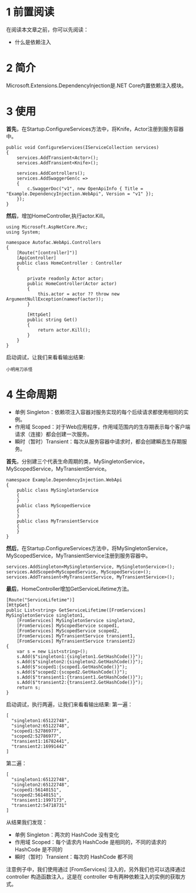 # 1 前置阅读
在阅读本文章之前，你可以先阅读：
* 什么是依赖注入

# 2 简介
Microsoft.Extensions.DependencyInjection是.NET Core内置依赖注入模块。

# 3 使用
**首先**，在Startup.ConfigureServices方法中，将Knife，Actor注册到服务容器中。
```
public void ConfigureServices(IServiceCollection services)
{
    services.AddTransient<Actor>();
    services.AddTransient<Knife>();
    
    services.AddControllers();
    services.AddSwaggerGen(c =>
    {
        c.SwaggerDoc("v1", new OpenApiInfo { Title = "Example.DependencyInjection.WebApi", Version = "v1" });
    });
}
```

**然后**，增加HomeController,执行actor.Kill。
```
using Microsoft.AspNetCore.Mvc;
using System;

namespace Autofac.WebApi.Controllers
{
    [Route("[controller]")]
    [ApiController]
    public class HomeController : Controller
    {

        private readonly Actor actor;
        public HomeController(Actor actor)
        {
            this.actor = actor ?? throw new ArgumentNullException(nameof(actor));
        }

        [HttpGet]
        public string Get()
        {
            return actor.Kill();
        }
    }
}
```

启动调试，让我们来看看输出结果:
```
小明用刀杀怪
```

# 4 生命周期
* 单例 Singleton：依赖项注入容器对服务实现的每个后续请求都使用相同的实例。
* 作用域 Scoped：对于Web应用程序，作用域范围内的生存期表示每个客户端请求（连接）都会创建一次服务。
* 瞬时（暂时）Transient：每次从服务容器中请求时，都会创建瞬态生存期服务。

**首先**，分别建三个代表生命周期的类，MySingletonService，MyScopedService，MyTransientService。
```
namespace Example.DependencyInjection.WebApi
{
    public class MySingletonService
    {
    }
    public class MyScopedService
    {
    }
    public class MyTransientService
    {
    }
}
```

**然后**，在Startup.ConfigureServices方法中，将MySingletonService，MyScopedService，MyTransientService注册到服务容器中。
```
services.AddSingleton<MySingletonService, MySingletonService>();
services.AddScoped<MyScopedService, MyScopedService>();
services.AddTransient<MyTransientService, MyTransientService>();
```

**最后**，HomeController增加GetServiceLifetime方法。
```
[Route("ServiceLifetime")]
[HttpGet]
public List<string> GetServiceLifetime([FromServices] MySingletonService singleton1,
    [FromServices] MySingletonService singleton2,
    [FromServices] MyScopedService scoped1,
    [FromServices] MyScopedService scoped2,
    [FromServices] MyTransientService transient1,
    [FromServices] MyTransientService transient2)
{
    var s = new List<string>();
    s.Add($"singleton1:{singleton1.GetHashCode()}");
    s.Add($"singleton2:{singleton2.GetHashCode()}");
    s.Add($"scoped1:{scoped1.GetHashCode()}");
    s.Add($"scoped2:{scoped2.GetHashCode()}");
    s.Add($"transient1:{transient1.GetHashCode()}");
    s.Add($"transient2:{transient2.GetHashCode()}");
    return s;
}
```

启动调试，执行两遍，让我们来看看输出结果:
第一遍：
```
[
  "singleton1:65122748",
  "singleton2:65122748",
  "scoped1:52786977",
  "scoped2:52786977",
  "transient1:16782441",
  "transient2:16991442"
]
```

第二遍：
```
[
  "singleton1:65122748",
  "singleton2:65122748",
  "scoped1:56140151",
  "scoped2:56140151",
  "transient1:1997173",
  "transient2:54718731"
]
```

从结果我们发现：
* 单例 Singleton：两次的 HashCode 没有变化
* 作用域 Scoped：每个请求内 HashCode 是相同的，不同的请求的 HashCode 是不同的
* 瞬时（暂时）Transient：每次的 HashCode 都不同

注意例子中，我们使用通过 [FromServices] 注入的，另外我们也可以选择通过 controller 构造函数注入，这是在 controller 中有两种依赖注入的实例的获取方式。